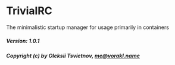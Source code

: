 # TrivialRC

The minimalistic startup manager for usage primarily in containers



##### Version: 1.0.1
##### Copyright (c) by Oleksii Tsvietnov, me@vorakl.name
